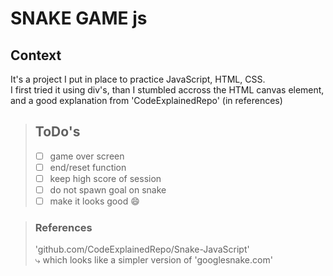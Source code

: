 # SNAKE GAME js

## Context
It's a project I put in place to practice JavaScript, HTML, CSS.  
I first tried it using div's, than I stumbled accross the HTML canvas element, and a good explanation from 'CodeExplainedRepo' (in references)

> ## ToDo's  
> - [ ] game over screen
> - [ ] end/reset function
> - [ ] keep high score of session
> - [ ] do not spawn goal on snake
> - [ ] make it looks good :smile:

> ### References
> 'github.com/CodeExplainedRepo/Snake-JavaScript'  
> ⤷ which looks like a simpler version of 'googlesnake.com'
